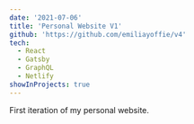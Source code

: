 ```yaml
---
date: '2021-07-06'
title: 'Personal Website V1'
github: 'https://github.com/emiliayoffie/v4'
tech:
  - React
  - Gatsby
  - GraphQL
  - Netlify
showInProjects: true
---
```


First iteration of my personal website.

